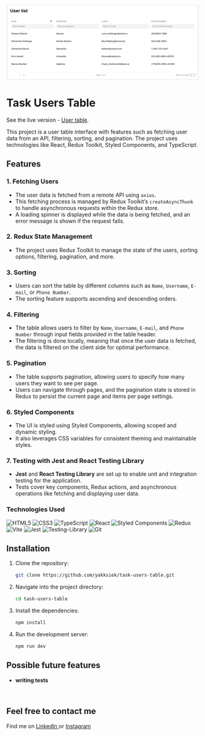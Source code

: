 ![application presentation](src/assets/main-view.png)

# Task Users Table

See the live version - <a href="https://yakksiek.github.io/task-userstable" target="_blank">User table</a>.

This project is a user table interface with features such as fetching user data from an API, filtering, sorting, and pagination. The project uses technologies like React, Redux Toolkit, Styled Components, and TypeScript.

## Features

### 1. Fetching Users

-   The user data is fetched from a remote API using `axios`.
-   This fetching process is managed by Redux Toolkit’s `createAsyncThunk` to handle asynchronous requests within the Redux store.
-   A loading spinner is displayed while the data is being fetched, and an error message is shown if the request fails.

### 2. Redux State Management

-   The project uses Redux Toolkit to manage the state of the users, sorting options, filtering, pagination, and more.

### 3. Sorting

-   Users can sort the table by different columns such as `Name`, `Username`, `E-mail`, or `Phone Number`.
-   The sorting feature supports ascending and descending orders.

### 4. Filtering

-   The table allows users to filter by `Name`, `Username`, `E-mail`, and `Phone Number` through input fields provided in the table header.
-   The filtering is done locally, meaning that once the user data is fetched, the data is filtered on the client side for optimal performance.

### 5. Pagination

-   The table supports pagination, allowing users to specify how many users they want to see per page.
-   Users can navigate through pages, and the pagination state is stored in Redux to persist the current page and items per page settings.

### 6. Styled Components

-   The UI is styled using Styled Components, allowing scoped and dynamic styling.
-   It also leverages CSS variables for consistent theming and maintainable styles.

### 7. Testing with Jest and React Testing Library

-   **Jest** and **React Testing Library** are set up to enable unit and integration testing for the application.
-   Tests cover key components, Redux actions, and asynchronous operations like fetching and displaying user data.

### Technologies Used

![HTML5](https://img.shields.io/badge/html5-%23E34F26.svg?style=for-the-badge&logo=html5&logoColor=white)
![CSS3](https://img.shields.io/badge/css3-%231572B6.svg?style=for-the-badge&logo=css3&logoColor=white)
![TypeScript](https://img.shields.io/badge/typescript-%23007ACC.svg?style=for-the-badge&logo=typescript&logoColor=white)
![React](https://img.shields.io/badge/react-%2320232a.svg?style=for-the-badge&logo=react&logoColor=%2361DAFB)
![Styled Components](https://img.shields.io/badge/styled--components-DB7093?style=for-the-badge&logo=styled-components&logoColor=white)
![Redux](https://img.shields.io/badge/redux-%23593d88.svg?style=for-the-badge&logo=redux&logoColor=white)
![Vite](https://img.shields.io/badge/vite-%23646CFF.svg?style=for-the-badge&logo=vite&logoColor=white)
![Jest](https://img.shields.io/badge/-jest-%23C21325?style=for-the-badge&logo=jest&logoColor=white)
![Testing-Library](https://img.shields.io/badge/-TestingLibrary-%23E33332?style=for-the-badge&logo=testing-library&logoColor=white)
![Git](https://img.shields.io/badge/git-%23F05033.svg?style=for-the-badge&logo=git&logoColor=white)

## Installation

1. Clone the repository:

    ```bash
    git clone https://github.com/yakksiek/task-users-table.git
    ```

2. Navigate into the project directory:

    ```bash
    cd task-users-table
    ```

3. Install the dependencies:

    ```bash
    npm install
    ```

4. Run the development server:

    ```bash
    npm run dev
    ```

## Possible future features

-   **writing tests**

&nbsp;

## Feel free to contact me

Find me on [LinkedIn ](https://www.linkedin.com/in/marcin-kulbicki-426817a4/) or [Instagram](https://www.instagram.com/yakksiek/)

&nbsp;
